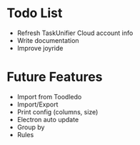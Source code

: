 # Todo List

* Refresh TaskUnifier Cloud account info
* Write documentation
* Improve joyride

# Future Features

* Import from Toodledo
* Import/Export
* Print config (columns, size)
* Electron auto update
* Group by
* Rules